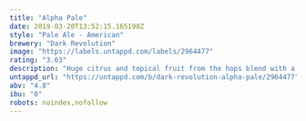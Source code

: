 ```yaml
---
title: "Alpha Pale"
date: 2019-03-20T13:52:15.165198Z
style: "Pale Ale - American"
brewery: "Dark Revolution"
image: "https://labels.untappd.com/labels/2964477"
rating: "3.63"
description: "Huge citrus and topical fruit from the hops blend with a softer, fluffier mouthfeel from the lower attenuation and reduced bitterness delivering a go to beer for fans of juicy, hazy, pale ales."
untappd_url: "https://untappd.com/b/dark-revolution-alpha-pale/2964477"
abv: "4.8"
ibu: "0"
robots: noindex,nofollow
---
```

